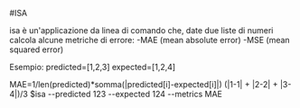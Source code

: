 #ISA

isa è un'applicazione da linea di comando che, date due liste di numeri calcola alcune metriche di errore:
-MAE (mean absolute error)
-MSE (mean squared error)

Esempio:
predicted=[1,2,3]
expected=[1,2,4]

MAE=1/len(predicted)*somma(|predicted[i]-expected[i]|)
(|1-1| + |2-2| + |3-4|)/3
$isa --predicted 123 --expected 124 --metrics MAE
